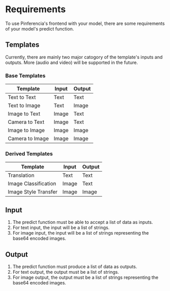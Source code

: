 # Requirements

To use Pinferencia's frontend with your model, there are some requirements of  your model's predict function.

## Templates

Currently, there are mainly two major catogory of the template's inputs and outputs. More (audio and video) will be supported in the future.

### Base Templates

| Template | Input | Output |
|----------|-------|--------|
| Text to Text | Text | Text |
| Text to Image | Text | Image |
| Image to Text | Image | Text |
| Camera to Text | Image | Text |
| Image to Image | Image | Image |
| Camera to Image | Image | Image |

### Derived Templates

| Template | Input | Output |
|----------|-------|--------|
| Translation | Text | Text |
| Image Classification | Image | Text |
| Image Style Transfer | Image | Image |

## Input

1. The predict function must be able to accept a list of data as inputs.
2. For text input, the input will be a list of strings.
3. For image input, the input will be a list of strings representing the base64 encoded images.

## Output

1. The predict function must produce a list of data as outputs.
2. For text output, the output must be a list of strings.
3. For image output, the output must be a list of strings representing the base64 encoded images.
